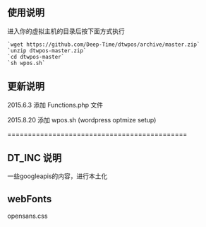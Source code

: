 ## 使用说明
进入你的虚拟主机的目录后按下面方式执行  

    `wget https://github.com/Deep-Time/dtwpos/archive/master.zip`  
    `unzip dtwpos-master.zip`  
    `cd dtwpos-master`  
    `sh wpos.sh`  
    


## 更新说明

2015.6.3
添加 Functions.php 文件

2015.8.20
添加  wpos.sh (wordpress optmize setup)


============================================

## DT_INC 说明
一些googleapis的内容，进行本土化


## webFonts

opensans.css
